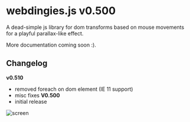 # webdingies.js v0.500 

A dead-simple js library for dom transforms based on mouse movements for a playful parallax-like effect.

More documentation coming soon :).

## Changelog

**v0.510**
  - removed foreach on dom element (IE 11 support)
  - misc fixes
**V0.500**
  - initial release

![screen](http://g.recordit.co/f6kD55dRX3.gif)